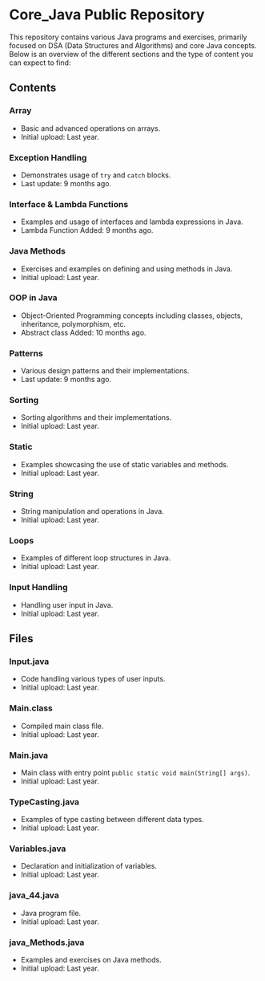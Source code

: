 # Core_Java Public Repository

This repository contains various Java programs and exercises, primarily focused on DSA (Data Structures and Algorithms) and core Java concepts. Below is an overview of the different sections and the type of content you can expect to find:

## Contents

### Array
- Basic and advanced operations on arrays.
- Initial upload: Last year.

### Exception Handling
- Demonstrates usage of `try` and `catch` blocks.
- Last update: 9 months ago.

### Interface & Lambda Functions
- Examples and usage of interfaces and lambda expressions in Java.
- Lambda Function Added: 9 months ago.

### Java Methods
- Exercises and examples on defining and using methods in Java.
- Initial upload: Last year.

### OOP in Java
- Object-Oriented Programming concepts including classes, objects, inheritance, polymorphism, etc.
- Abstract class Added: 10 months ago.

### Patterns
- Various design patterns and their implementations.
- Last update: 9 months ago.

### Sorting
- Sorting algorithms and their implementations.
- Initial upload: Last year.

### Static
- Examples showcasing the use of static variables and methods.
- Initial upload: Last year.

### String
- String manipulation and operations in Java.
- Initial upload: Last year.

### Loops
- Examples of different loop structures in Java.
- Initial upload: Last year.

### Input Handling
- Handling user input in Java.
- Initial upload: Last year.

## Files

### Input.java
- Code handling various types of user inputs.
- Initial upload: Last year.

### Main.class
- Compiled main class file.
- Initial upload: Last year.

### Main.java
- Main class with entry point `public static void main(String[] args)`.
- Initial upload: Last year.

### TypeCasting.java
- Examples of type casting between different data types.
- Initial upload: Last year.

### Variables.java
- Declaration and initialization of variables.
- Initial upload: Last year.

### java_44.java
- Java program file.
- Initial upload: Last year.

### java_Methods.java
- Examples and exercises on Java methods.
- Initial upload: Last year.
